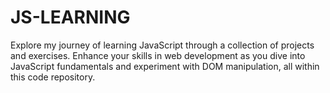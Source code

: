 # JS-LEARNING
Explore my journey of learning JavaScript through a collection of projects and exercises. Enhance your skills in web development as you dive into JavaScript fundamentals and experiment with DOM manipulation, all within this code repository.

